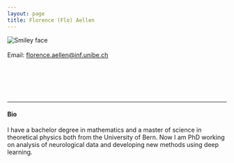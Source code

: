 ```yaml
---
layout: page
title: Florence (Flo) Aellen
---
```




<img align="left" style="display:inline" src="https://raw.githubusercontent.com/aath0/aath0.github.io/master/assets/img/FlorenceAellen_Picture.jpeg" alt="Smiley face" style="padding:25px"/> <br/> <br/>
Email: florence.aellen@inf.unibe.ch<br/>
<br/>
<br/>
<br/>
<br/>
<br/>

---
#### Bio
I have a bachelor degree in mathematics and a master of science in theoretical physics both from the University of Bern. Now I am PhD working on analysis of neurological data and developing new methods using deep learning.

